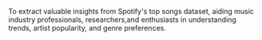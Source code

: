 To extract valuable insights from Spotify's top songs dataset, aiding music industry professionals, researchers,and enthusiasts in understanding trends, artist popularity, and genre preferences.
